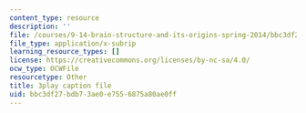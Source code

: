 ```yaml
---
content_type: resource
description: ''
file: /courses/9-14-brain-structure-and-its-origins-spring-2014/bbc3df27bdb73ae0e7556875a80ae0ff_555142.srt
file_type: application/x-subrip
learning_resource_types: []
license: https://creativecommons.org/licenses/by-nc-sa/4.0/
ocw_type: OCWFile
resourcetype: Other
title: 3play caption file
uid: bbc3df27-bdb7-3ae0-e755-6875a80ae0ff
---
```

